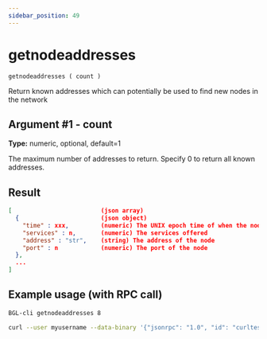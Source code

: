 ```yaml
---
sidebar_position: 49
---
```


# getnodeaddresses

`getnodeaddresses ( count )`

Return known addresses which can potentially be used to find new nodes in the network

## Argument #1 - count

**Type:** numeric, optional, default=1

The maximum number of addresses to return. Specify 0 to return all known addresses.

## Result

```json
[                         (json array)
  {                       (json object)
    "time" : xxx,         (numeric) The UNIX epoch time of when the node was last seen
    "services" : n,       (numeric) The services offered
    "address" : "str",    (string) The address of the node
    "port" : n            (numeric) The port of the node
  },
  ...
]
```

## Example usage (with RPC call)

```sh
BGL-cli getnodeaddresses 8
```

```sh
curl --user myusername --data-binary '{"jsonrpc": "1.0", "id": "curltest", "method": "getnodeaddresses", "params": [8]}' -H 'content-type: text/plain;' http://127.0.0.1:8334/
```

